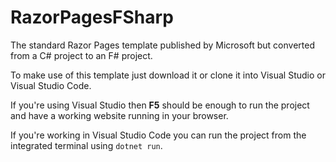 # RazorPagesFSharp

The standard Razor Pages template published by Microsoft but converted from a C# project to an F# project. 

To make use of this template just download it or clone it into Visual Studio or Visual Studio Code.

If you're using Visual Studio then **F5** should be enough to run the project and have a working website running in your browser.

If you're working in Visual Studio Code you can run the project from the integrated terminal using `dotnet run`.